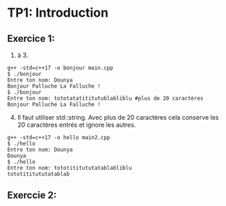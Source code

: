 # TP1: Introduction

## Exercice 1:

1. à 3.
```
g++ -std=c++17 -o bonjour main.cpp  
$ ./bonjour
Entre ton nom: Dounya
Bonjour Palluche La Falluche !
$ ./bonjour
Entre ton nom: tototatatititutublabliblu #plus de 20 caractères
Bonjour Palluche La Falluche !
```

4. Il faut utiliser std::string. Avec plus de 20 caractères cela conserve les 20 caractères entrés et ignore les autres.

```
g++ -std=c++17 -o hello main2.cpp
$ ./hello
Entre ton nom: Dounya
Dounya
$ ./hello
Entre ton nom: tototititututatablabliblu
tototititututatablab
```

## Exerccie 2:

